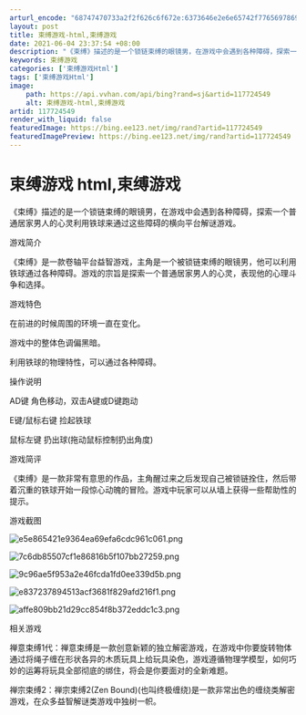 ```yaml
---
arturl_encode: "68747470733a2f2f626c6f672e:6373646e2e6e65742f77656978696e5f33343733393634362f:61727469636c652f64657461696c732f313137373234353439"
layout: post
title: 束缚游戏-html,束缚游戏
date: 2021-06-04 23:37:54 +08:00
description: "《束缚》描述的是一个锁链束缚的眼镜男，在游戏中会遇到各种障碍，探索一个普通居"
keywords: 束缚游戏
categories: ['束缚游戏Html']
tags: ['束缚游戏Html']
image:
    path: https://api.vvhan.com/api/bing?rand=sj&artid=117724549
    alt: 束缚游戏-html,束缚游戏
artid: 117724549
render_with_liquid: false
featuredImage: https://bing.ee123.net/img/rand?artid=117724549
featuredImagePreview: https://bing.ee123.net/img/rand?artid=117724549
---
```


# 束缚游戏 html,束缚游戏

《束缚》描述的是一个锁链束缚的眼镜男，在游戏中会遇到各种障碍，探索一个普通居家男人的心灵利用铁球来通过这些障碍的横向平台解谜游戏。

游戏简介

《束缚》是一款卷轴平台益智游戏，主角是一个被锁链束缚的眼镜男，他可以利用铁球通过各种障碍。游戏的宗旨是探索一个普通居家男人的心灵，表现他的心理斗争和选择。

游戏特色

在前进的时候周围的环境一直在变化。

游戏中的整体色调偏黑暗。

利用铁球的物理特性，可以通过各种障碍。

操作说明

AD键 角色移动，双击A键或D键跑动

E键/鼠标右键 捡起铁球

鼠标左键 扔出球(拖动鼠标控制扔出角度)

游戏简评

《束缚》是一款非常有意思的作品，主角醒过来之后发现自己被锁链拴住，然后带着沉重的铁球开始一段惊心动魄的冒险。游戏中玩家可以从墙上获得一些帮助性的提示。

游戏截图

![e5e865421e9364ea69efa6cdc961c061.png](https://i-blog.csdnimg.cn/blog_migrate/516b791eefa8ce8087ec135c23563b9a.jpeg)

![7c6db85507cf1e86816b5f107bb27259.png](https://i-blog.csdnimg.cn/blog_migrate/ef4ec371b5c8a24dd51abbd544ec93b7.jpeg)

![9c96ae5f953a2e46fcda1fd0ee339d5b.png](https://i-blog.csdnimg.cn/blog_migrate/093435562556ae147473da9ef1e008cb.jpeg)

![e837237894513acf3681f829afd216f1.png](https://i-blog.csdnimg.cn/blog_migrate/b9fc68c7acb9384d4b77f9440c7465a4.jpeg)

![affe809bb21d29cc854f8b372eddc1c3.png](https://i-blog.csdnimg.cn/blog_migrate/dc455764e365c6a8a97be421f05c7c96.jpeg)

相关游戏

禅意束缚1代：禅意束缚是一款创意新颖的独立解密游戏，在游戏中你要旋转物体通过将绳子缠在形状各异的木质玩具上给玩具染色，游戏遵循物理学模型，如何巧妙的运筹将玩具全部彻底的绑住，将会是你要面对的全新难题。

禅宗束缚2：禅宗束缚2(Zen Bound)(也叫终极缠绕)是一款非常出色的缠绕类解密游戏，在众多益智解谜类游戏中独树一帜。
